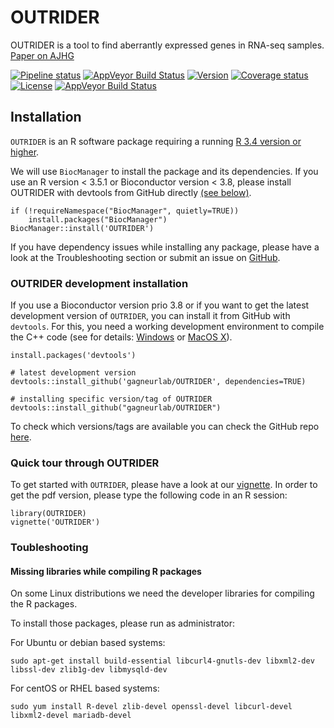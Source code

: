 # OUTRIDER #
OUTRIDER is a tool to find aberrantly expressed genes in RNA-seq samples.
[Paper on AJHG](https://doi.org/10.1016/j.ajhg.2018.10.025)

[![Pipeline status](https://travis-ci.org/gagneurlab/OUTRIDER.svg?branch=master)](https://travis-ci.org/gagneurlab/OUTRIDER)
[![AppVeyor Build Status](https://ci.appveyor.com/api/projects/status/github/c-mertes/OUTRIDER?branch=master&svg=true)](https://ci.appveyor.com/project/c-mertes/OUTRIDER)
[![Version](https://img.shields.io/badge/Version-1.1.5-green.svg)](https://github.com/gagneurlab/OUTRIDER/tree/master)
[![Coverage status](https://codecov.io/gh/gagneurlab/OUTRIDER/branch/master/graph/badge.svg)](https://codecov.io/github/gagneurlab/OUTRIDER?branch=master)
[![License](https://img.shields.io/github/license/mashape/apistatus.svg?maxAge=2592000)](https://github.com/gagneurlab/OUTRIDER/blob/master/LICENSE)
[![AppVeyor Build Status](https://ci.appveyor.com/api/projects/status/github/c-mertes/OUTRIDER?branch=master&svg=true)](https://ci.appveyor.com/project/c-mertes/OUTRIDER)


## Installation

`OUTRIDER` is an R software package requiring a running [R 3.4 version or higher](https://cran.r-project.org/).

We will use `BiocManager` to install the package and its dependencies. If you use an R version < 3.5.1 or Bioconductor version < 3.8, please install OUTRIDER with devtools from GitHub directly [(see below)](#OUTRIDER-development-installation).


```
if (!requireNamespace("BiocManager", quietly=TRUE))
    install.packages("BiocManager")
BiocManager::install('OUTRIDER')
```

If you have dependency issues while installing any package, please have a look at the Troubleshooting section or submit an issue on [GitHub](https://github.com/gagneurlab/OUTRIDER/issues).

### OUTRIDER development installation

If you use a Bioconductor version prio 3.8 or if you want to get the latest development version of `OUTRIDER`, you can install it from GitHub with `devtools`. For this, you need a working development environment to compile the C++ code (see for details: [Windows](https://cran.r-project.org/bin/windows/Rtools/) or [MacOS X](https://cran.r-project.org/bin/macosx/tools/)). 

```
install.packages('devtools')

# latest development version
devtools::install_github('gagneurlab/OUTRIDER', dependencies=TRUE)

# installing specific version/tag of OUTRIDER
devtools::install_github("gagneurlab/OUTRIDER")
``` 

To check which versions/tags are available you can check the GitHub repo [here](https://github.com/gagneurlab/OUTRIDER/releases).

### Quick tour through OUTRIDER

To get started with `OUTRIDER`, please have a look at our [vignette](http://bioconductor.org/packages/devel/bioc/vignettes/OUTRIDER/inst/doc/OUTRIDER.pdf).
In order to get the pdf version, please type the following code in an R session:

```
library(OUTRIDER)
vignette('OUTRIDER')
```

### Toubleshooting

#### Missing libraries while compiling R packages

On some Linux distributions we need the developer libraries for compiling the R packages.

To install those packages, please run as administrator: 

For Ubuntu or debian based systems:
```
sudo apt-get install build-essential libcurl4-gnutls-dev libxml2-dev libssl-dev zlib1g-dev libmysqld-dev
```

For centOS or RHEL based systems:
```
sudo yum install R-devel zlib-devel openssl-devel libcurl-devel libxml2-devel mariadb-devel
```
